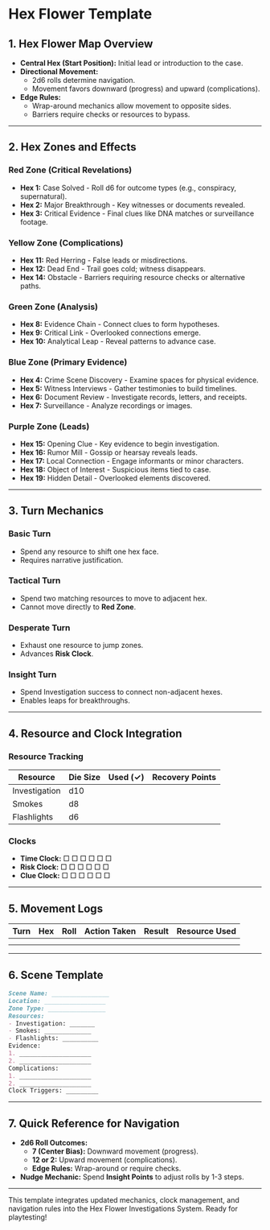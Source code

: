 # Hex Flower Template

## **1. Hex Flower Map Overview**
- **Central Hex (Start Position):** Initial lead or introduction to the case.  
- **Directional Movement:**
  - 2d6 rolls determine navigation.
  - Movement favors downward (progress) and upward (complications).  
- **Edge Rules:**
  - Wrap-around mechanics allow movement to opposite sides.
  - Barriers require checks or resources to bypass.  

---

## **2. Hex Zones and Effects**

### **Red Zone (Critical Revelations)**
- **Hex 1:** Case Solved - Roll d6 for outcome types (e.g., conspiracy, supernatural).
- **Hex 2:** Major Breakthrough - Key witnesses or documents revealed.
- **Hex 3:** Critical Evidence - Final clues like DNA matches or surveillance footage.

### **Yellow Zone (Complications)**
- **Hex 11:** Red Herring - False leads or misdirections.
- **Hex 12:** Dead End - Trail goes cold; witness disappears.
- **Hex 14:** Obstacle - Barriers requiring resource checks or alternative paths.

### **Green Zone (Analysis)**
- **Hex 8:** Evidence Chain - Connect clues to form hypotheses.
- **Hex 9:** Critical Link - Overlooked connections emerge.
- **Hex 10:** Analytical Leap - Reveal patterns to advance case.

### **Blue Zone (Primary Evidence)**
- **Hex 4:** Crime Scene Discovery - Examine spaces for physical evidence.
- **Hex 5:** Witness Interviews - Gather testimonies to build timelines.
- **Hex 6:** Document Review - Investigate records, letters, and receipts.
- **Hex 7:** Surveillance - Analyze recordings or images.

### **Purple Zone (Leads)**
- **Hex 15:** Opening Clue - Key evidence to begin investigation.
- **Hex 16:** Rumor Mill - Gossip or hearsay reveals leads.
- **Hex 17:** Local Connection - Engage informants or minor characters.
- **Hex 18:** Object of Interest - Suspicious items tied to case.
- **Hex 19:** Hidden Detail - Overlooked elements discovered.

---

## **3. Turn Mechanics**

### **Basic Turn**
- Spend any resource to shift one hex face.
- Requires narrative justification.

### **Tactical Turn**
- Spend two matching resources to move to adjacent hex.
- Cannot move directly to **Red Zone**.

### **Desperate Turn**
- Exhaust one resource to jump zones.
- Advances **Risk Clock**.

### **Insight Turn**
- Spend Investigation success to connect non-adjacent hexes.
- Enables leaps for breakthroughs.

---

## **4. Resource and Clock Integration**

### **Resource Tracking**
| Resource         | Die Size | Used (✓) | Recovery Points |
|------------------|----------|----------|-----------------|
| Investigation    | d10      |          |                 |
| Smokes           | d8       |          |                 |
| Flashlights      | d6       |          |                 |

### **Clocks**
- **Time Clock:** □ □ □ □ □ □
- **Risk Clock:** □ □ □ □ □ □
- **Clue Clock:** □ □ □ □ □ □

---

## **5. Movement Logs**
| Turn | Hex | Roll | Action Taken | Result | Resource Used |
|------|-----|------|--------------|--------|---------------|
|      |     |      |              |        |               |
|      |     |      |              |        |               |

---

## **6. Scene Template**
```markdown
Scene Name: ________________
Location: _________________
Zone Type: ________________
Resources:
- Investigation: _______
- Smokes: _____________
- Flashlights: __________
Evidence:
1. ____________________
2. ____________________
Complications:
1. ____________________
2. ____________________
Clock Triggers: _________
```

---

## **7. Quick Reference for Navigation**
- **2d6 Roll Outcomes:**
  - **7 (Center Bias):** Downward movement (progress).
  - **12 or 2:** Upward movement (complications).
  - **Edge Rules:** Wrap-around or require checks.
- **Nudge Mechanic:** Spend **Insight Points** to adjust rolls by 1-3 steps.

---

This template integrates updated mechanics, clock management, and navigation rules into the Hex Flower Investigations System. Ready for playtesting!

